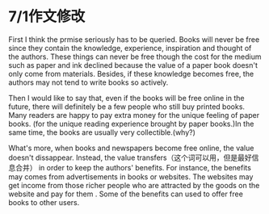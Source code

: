 # 7/1作文修改

First I think the prmise seriously has to be queried. Books will never be free since they contain the knowledge, experience, inspiration and thought of the authors. These things can never be free though the cost for the medium such as paper and ink declined because the value of a paper book doesn't only come from materials. Besides, if these knowledge becomes free, the authors may not tend to write books so actively.

Then I would like to say that, even if the books will be free online in the future, there will definitely be a few people who still buy printed books. Many readers are happy to pay extra money for the unique feeling of paper books. (for the unique reading experience brought by paper books.)In the same time, the books are usually very collectible.(why?)

What's more, when books and newspapers become free online, the value doesn't dissappear. Instead, the value transfers（这个词可以用，但是最好信息合并） in order to keep the authors' benefits. For instance, the benefits may comes from advertisements in books or websites. The websites may get income from those richer people who are attracted by the goods on the website and pay for them . Some of the benefits can used to offer free books to other users.